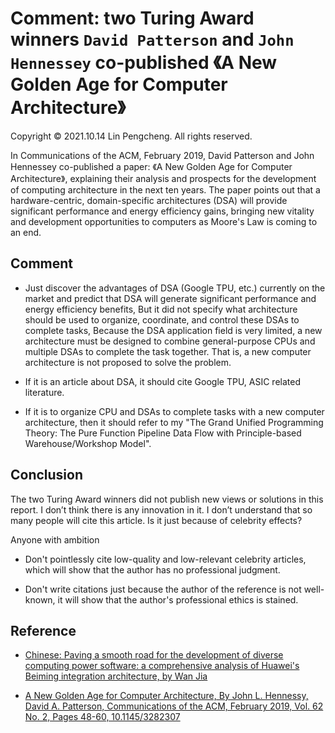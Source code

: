 # Comment: two Turing Award winners `David Patterson` and `John Hennessey` co-published 《A New Golden Age for Computer Architecture》

Copyright © 2021.10.14 Lin Pengcheng. All rights reserved.

In Communications of the ACM, February 2019, David Patterson 
and John Hennessey co-published a paper: 
《A New Golden Age for Computer Architecture》, 
explaining their analysis and prospects 
for the development of computing architecture 
in the next ten years. The paper points out that 
a hardware-centric, domain-specific architectures (DSA) 
will provide significant performance 
and energy efficiency gains, bringing new vitality 
and development opportunities to computers 
as Moore's Law is coming to an end.

## Comment

- Just discover the advantages of DSA (Google TPU, etc.) 
  currently on the market and predict that 
  DSA will generate significant performance 
  and energy efficiency benefits, 
  But it did not specify what architecture 
  should be used to organize, coordinate, 
  and control these DSAs to complete tasks, 
  Because the DSA application field is very limited, 
  a new architecture must be designed to combine 
  general-purpose CPUs and multiple DSAs 
  to complete the task together. That is, 
  a new computer architecture is not 
  proposed to solve the problem.

- If it is an article about DSA, 
  it should cite Google TPU, 
  ASIC related literature.

- If it is to organize CPU and DSAs to complete 
  tasks with a new computer architecture, 
  then it should refer to my 
  "The Grand Unified Programming Theory: 
  The Pure Function Pipeline Data Flow with 
  Principle-based Warehouse/Workshop Model".
  
## Conclusion

The two Turing Award winners did not publish 
new views or solutions in this report. 
I don’t think there is any innovation in it. 
I don’t understand that so many people 
will cite this article. 
Is it just because of celebrity effects? 

Anyone with ambition

- Don't pointlessly cite low-quality and low-relevant celebrity articles, 
  which will show that the author has no professional judgment.
  
- Don't write citations just because the author of the reference is not well-known, 
  it will show that the author's professional ethics is stained.

## Reference

- [Chinese: Paving a smooth road for the development of diverse computing power software: a comprehensive analysis of Huawei's Beiming integration architecture, by Wan Jia](https://www.infoq.cn/article/h8yElVd995fv4dCvZiuB)

- [A New Golden Age for Computer Architecture, By John L. Hennessy, David A. Patterson, Communications of the ACM, February 2019, Vol. 62 No. 2, Pages 48-60, 10.1145/3282307](https://cacm.acm.org/magazines/2019/2/234352-a-new-golden-age-for-computer-architecture/fulltext)

